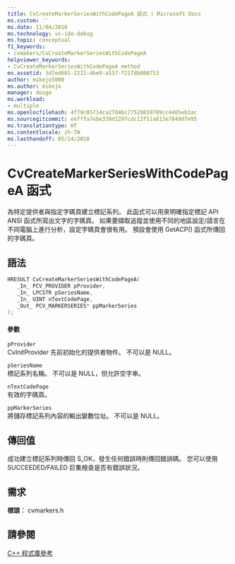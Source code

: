 ```yaml
---
title: CvCreateMarkerSeriesWithCodePageA 函式 | Microsoft Docs
ms.custom: ''
ms.date: 11/04/2016
ms.technology: vs-ide-debug
ms.topic: conceptual
f1_keywords:
- cvmakers/CvCreateMarkerSeriesWithCodePageA
helpviewer_keywords:
- CvCreateMarkerSeriesWithCodePageA method
ms.assetid: 3d7ed601-2222-4be9-a557-f217db008753
author: mikejo5000
ms.author: mikejo
manager: douge
ms.workload:
- multiple
ms.openlocfilehash: 4f79c85714ca27846c77529859789cc4465eb3ac
ms.sourcegitcommit: eefffa7ebe339d1297cdc12f51a813e7849d7e95
ms.translationtype: HT
ms.contentlocale: zh-TW
ms.lasthandoff: 05/14/2018
---
```

# <a name="cvcreatemarkerserieswithcodepagea-function"></a>CvCreateMarkerSeriesWithCodePageA 函式
為特定提供者與指定字碼頁建立標記系列。 此函式可以用來明確指定標記 API ANSI 函式所寫出文字的字碼頁。 如果要擷取追蹤並使用不同的地區設定/語言在不同電腦上進行分析，設定字碼頁會很有用。 預設會使用 GetACP() 函式所傳回的字碼頁。  
  
## <a name="syntax"></a>語法  
  
```C  
HRESULT CvCreateMarkerSeriesWithCodePageA(  
   _In_ PCV_PROVIDER pProvider,  
   _In_ LPCSTR pSeriesName,  
   _In_ UINT nTextCodePage,  
   _Out_ PCV_MARKERSERIES* ppMarkerSeries  
);  
```  
  
#### <a name="parameters"></a>參數  
 `pProvider`  
 CvInitProvider 先前初始化的提供者物件。 不可以是 NULL。  
  
 `pSeriesName`  
 標記系列名稱。 不可以是 NULL，但允許空字串。  
  
 `nTextCodePage`  
 有效的字碼頁。  
  
 `ppMarkerSeries`  
 將儲存標記系列內容的輸出變數位址。 不可以是 NULL。  
  
## <a name="return-value"></a>傳回值  
 成功建立標記系列時傳回 S_OK，發生任何錯誤時則傳回錯誤碼。 您可以使用 SUCCEEDED/FAILED 巨集檢查是否有錯誤狀況。  
  
## <a name="requirements"></a>需求  
 **標頭︰** cvmarkers.h  
  
## <a name="see-also"></a>請參閱  
 [C++ 程式庫參考](../profiling/cpp-library-reference.md)